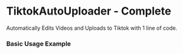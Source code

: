 # TiktokAutoUploader - Complete
Automatically Edits Videos and Uploads to Tiktok with 1 line of code.

### Basic Usage Example



